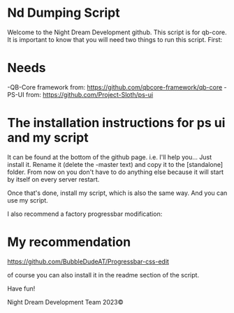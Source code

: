 # Nd Dumping Script

Welcome to the Night Dream Development github.
This script is for qb-core. It is important to know that you will need two things to run this script. 
First:

# Needs

-QB-Core framework from: https://github.com/qbcore-framework/qb-core
-PS-UI from: https://github.com/Project-Sloth/ps-ui

# The installation instructions for ps ui and my script

It can be found at the bottom of the github page.
i.e. I'll help you... Just install it. Rename it (delete the -master text) and copy it to the [standalone] folder.  From now on you don't have to do anything else because it will start by itself on every server restart. 

Once that's done, install my script, which is also the same way. 
And you can use my script. 

I also recommend a factory progressbar modification:

# My recommendation

https://github.com/BubbleDudeAT/Progressbar-css-edit

of course you can also install it in the readme section of the script.

Have fun! 

Night Dream Development Team 2023©






